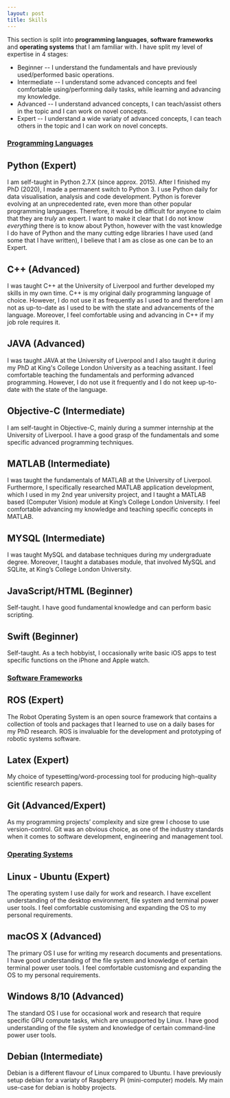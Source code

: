 ```yaml
---
layout: post
title: Skills
---
```


This section is split into **programming languages**, **software frameworks** and **operating systems** that I am familiar with.
I have split my level of expertise in 4 stages:

* Beginner -- I understand the fundamentals and have previously used/performed basic operations.
* Intermediate -- I understand some advanced concepts and feel comfortable using/performing daily tasks, while learning and advancing my knowledge.
* Advanced -- I understand advanced concepts, I can teach/assist others in the topic and I can work on novel concepts.
* Expert -- I understand a wide variaty of advanced concepts, I can teach others in the topic and I can work on novel concepts.

### <ins>Programming Languages</ins>

## Python (Expert)

I am self-taught in Python 2.7.X (since approx. 2015). After I finished my PhD (2020), I made a permanent switch to Python 3. 
I use Python daily for data visualisation, analysis and code development. 
Python is forever evolving at an unprecedented rate, even more than other popular programming languages. 
Therefore, it would be difficult for anyone to claim that they are _truly_ an expert. 
I want to make it clear that I do not know _everything_ there is to know about Python, however with the vast knowledge I do have of Python and the many cutting edge libraries I have used (and some that I have written), I believe that I am as close as one can be to an Expert.

## C++ (Advanced)

I was taught C++ at the University of Liverpool and further developed my skills in my own time. 
C++ is my original daily programming language of choice.
However, I do not use it as frequently as I used to and therefore I am not as up-to-date as I used to be with the state and advancements of the language.
Moreover, I feel comfortable using and advancing in C++ if my job role requires it.

## JAVA (Advanced)

I was taught JAVA at the University of Liverpool and I also taught it during my PhD at King's College London University as a teaching assitant. 
I feel comfortable teaching the fundamentals and performing advanced programming.
However, I do not use it frequently and I do not keep up-to-date with the state of the language.

## Objective-C (Intermediate)

I am self-taught in Objective-C, mainly during a summer internship at the University of Liverpool. 
I have a good grasp of the fundamentals and some specific advanced programming techniques.

## MATLAB (Intermediate)

I was taught the fundamentals of MATLAB at the University of Liverpool. 
Furthermore, I specifically researched MATLAB application development, which I used in my 2nd year university project, and I taught a MATLAB based (Computer Vision) module at King’s College London University.
I feel comfortable advancing my knowledge and teaching specific concepts in MATLAB.

## MYSQL (Intermediate)

I was taught MySQL and database techniques during my undergraduate degree. 
Moreover, I taught a databases module, that involved MySQL and SQLite, at King’s College London University.

## JavaScript/HTML (Beginner)

Self-taught.
I have good fundamental knowledge and can perform basic scripting.

## Swift (Beginner)

Self-taught.
As a tech hobbyist, I occasionally write basic iOS apps to test specific functions on the iPhone and Apple watch.

### <ins>Software Frameworks</ins>

## ROS (Expert)

The Robot Operating System is an open source framework that contains a collection of tools and packages that I learned to use on a daily bases for my PhD research. ROS is invaluable for the development and prototyping of robotic systems software.

## Latex (Expert)

My choice of typesetting/word-processing tool for producing high-quality scientific research papers.

## Git (Advanced/Expert)

As my programming projects’ complexity and size grew I choose to use version-control.
Git was an obvious choice, as one of the industry standards when it comes to software development, engineering and management tool.

### <ins>Operating Systems</ins>

## Linux - Ubuntu (Expert)

The operating system I use daily for work and research. 
I have excellent understanding of the desktop environment, file system and terminal power user tools.
I feel comfortable customising and expanding the OS to my personal requirements.

## macOS X (Advanced)

The primary OS I use for writing my research documents and presentations. 
I have good understanding of the file system and knowledge of certain terminal power user tools.
I feel comfortable customisng and expanding the OS to my personal requirements.

## Windows 8/10 (Advanced)

The standard OS I use for occasional work and research that require specific GPU compute tasks, which are unsupported by Linux. 
I have good understanding of the file system and knowledge of certain command-line power user tools.

## Debian (Intermediate)

Debian is a different flavour of Linux compared to Ubuntu. 
I have previously setup debian for a variaty of Raspberry Pi (mini-computer) models.
My main use-case for debian is hobby projects.
